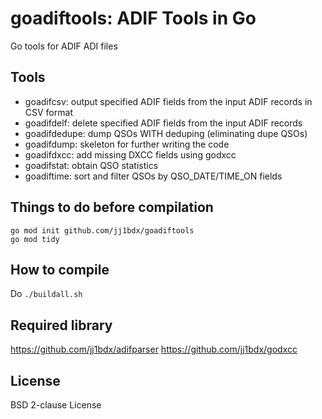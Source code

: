 # goadiftools: ADIF Tools in Go

Go tools for ADIF ADI files

## Tools

* goadifcsv: output specified ADIF fields from the input ADIF records in CSV format
* goadifdelf: delete specified ADIF fields from the input ADIF records
* goadifdedupe: dump QSOs WITH deduping (eliminating dupe QSOs)
* goadifdump: skeleton for further writing the code
* goadifdxcc: add missing DXCC fields using godxcc
* goadifstat: obtain QSO statistics
* goadiftime: sort and filter QSOs by QSO\_DATE/TIME\_ON fields

## Things to do before compilation

```shell
go mod init github.com/jj1bdx/goadiftools
go mod tidy
```

## How to compile

Do `./buildall.sh`

## Required library

https://github.com/jj1bdx/adifparser
https://github.com/jj1bdx/godxcc

## License

BSD 2-clause License
